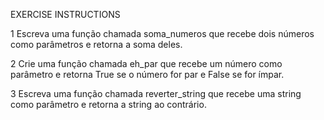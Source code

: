 EXERCISE INSTRUCTIONS

1 Escreva uma função chamada soma_numeros que recebe dois números como parâmetros e retorna a soma deles.

2 Crie uma função chamada eh_par que recebe um número como parâmetro e retorna True se o número for par e False se for ímpar.

3 Escreva uma função chamada reverter_string que recebe uma string como parâmetro e retorna a string ao contrário.